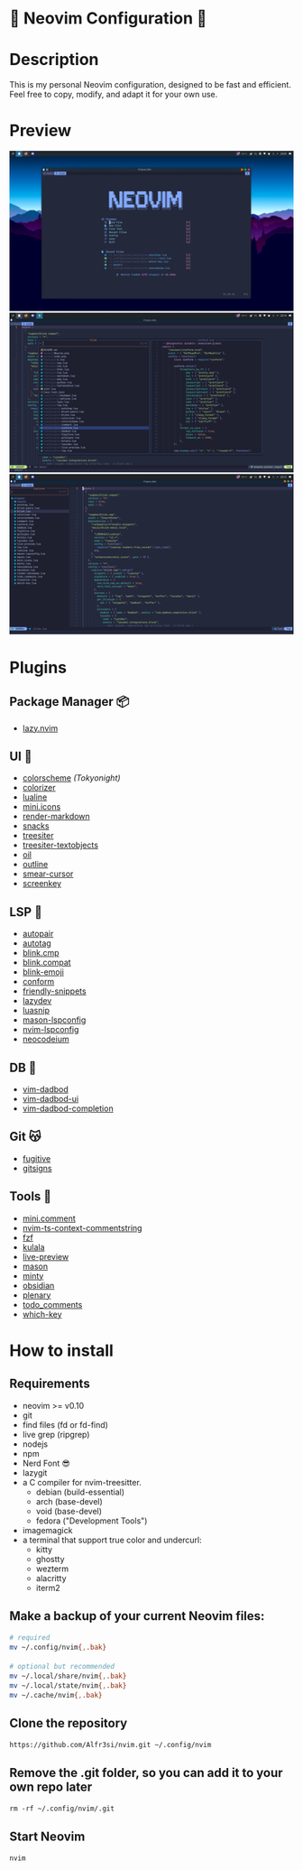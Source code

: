 # 🐣 Neovim Configuration 🐤

# Description

This is my personal Neovim configuration, designed to be fast and efficient. Feel free to copy, modify, and adapt it for your own use.

# Preview

![image](assets/neovim.png)
![image2](assets/Config.png)
![image2](assets/Code.png)

# Plugins

## Package Manager 📦

- [lazy.nvim ](https://github.com/folke/lazy.nvim)

## UI 👀

- [colorscheme](https://github.com/folke/tokyonight.nvim) _(Tokyonight)_
- [colorizer](https://github.com/norcalli/nvim-colorizer.lua)
- [lualine](https://github.com/nvim-lualine/lualine.nvim)
- [mini.icons](https://github.com/echasnovski/mini.icons)
- [render-markdown](https://github.com/MeanderingProgrammer/render-markdown.nvim)
- [snacks](https://github.com/folke/snacks.nvim)
- [treesiter](https://github.com/nvim-treesitter/nvim-treesitter)
- [treesiter-textobjects](https://github.com/nvim-treesitter/nvim-treesitter-textobjects)
- [oil](https://github.com/stevearc/oil.nvim?tab=readme-ov-file#requirements)
- [outline](https://github.com/hedyhli/outline.nvim)
- [smear-cursor](https://github.com/sphamba/smear-cursor.nvim)
- [screenkey](https://github.com/NStefan002/screenkey.nvim)

## LSP 📂

- [autopair](https://github.com/altermo/ultimate-autopair.nvim)
- [autotag](https://github.com/windwp/nvim-ts-autotag)
- [blink.cmp](https://github.com/saghen/blink.cmp)
- [blink.compat](https://github.com/Saghen/blink.compat)
- [blink-emoji](https://github.com/moyiz/blink-emoji.nvim)
- [conform](https://github.com/stevearc/conform.nvim)
- [friendly-snippets](https://github.com/rafamadriz/friendly-snippets)
- [lazydev](https://github.com/folke/lazydev.nvim)
- [luasnip](https://github.com/L3MON4D3/LuaSnip)
- [mason-lspconfig](https://github.com/mason-org/mason-lspconfig.nvim)
- [nvim-lspconfig](https://github.com/neovim/nvim-lspconfig)
- [neocodeium](https://github.com/monkoose/neocodeium)

## DB 📑

- [vim-dadbod](https://github.com/tpope/vim-dadbod)
- [vim-dadbod-ui](https://github.com/kristijanhusak/vim-dadbod-ui)
- [vim-dadbod-completion](https://github.com/kristijanhusak/vim-dadbod-completion)

## Git 😽

- [fugitive](https://github.com/tpope/vim-fugitive)
- [gitsigns](https://github.com/lewis6991/gitsigns.nvim)

## Tools 🧰

- [mini.comment](https://github.com/echasnovski/mini.comment)
- [nvim-ts-context-commentstring](https://github.com/JoosepAlviste/nvim-ts-context-commentstring)
- [fzf](https://github.com/ibhagwan/fzf-lua)
- [kulala](https://github.com/mistweaverco/kulala.nvim)
- [live-preview](https://github.com/brianhuster/live-preview.nvim)
- [mason](https://github.com/mason-org/mason.nvim)
- [minty](https://github.com/nvzone/minty)
- [obsidian](https://github.com/epwalsh/obsidian.nvim)
- [plenary](https://github.com/nvim-lua/plenary.nvim)
- [todo_comments](https://github.com/folke/todo-comments.nvim)
- [which-key](https://github.com/folke/which-key.nvim)

# How to install

## Requirements

- neovim >= v0.10
- git
- find files (fd or fd-find)
- live grep (ripgrep)
- nodejs
- npm
- Nerd Font 😎
- lazygit
- a C compiler for nvim-treesitter.
  - debian (build-essential)
  - arch (base-devel)
  - void (base-devel)
  - fedora ("Development Tools")
- imagemagick
- a terminal that support true color and undercurl:
  - kitty
  - ghostty
  - wezterm
  - alacritty
  - iterm2

## Make a backup of your current Neovim files:

```bash
# required
mv ~/.config/nvim{,.bak}

# optional but recommended
mv ~/.local/share/nvim{,.bak}
mv ~/.local/state/nvim{,.bak}
mv ~/.cache/nvim{,.bak}
```

## Clone the repository

    https://github.com/Alfr3si/nvim.git ~/.config/nvim

## Remove the .git folder, so you can add it to your own repo later

    rm -rf ~/.config/nvim/.git

## Start Neovim

    nvim

